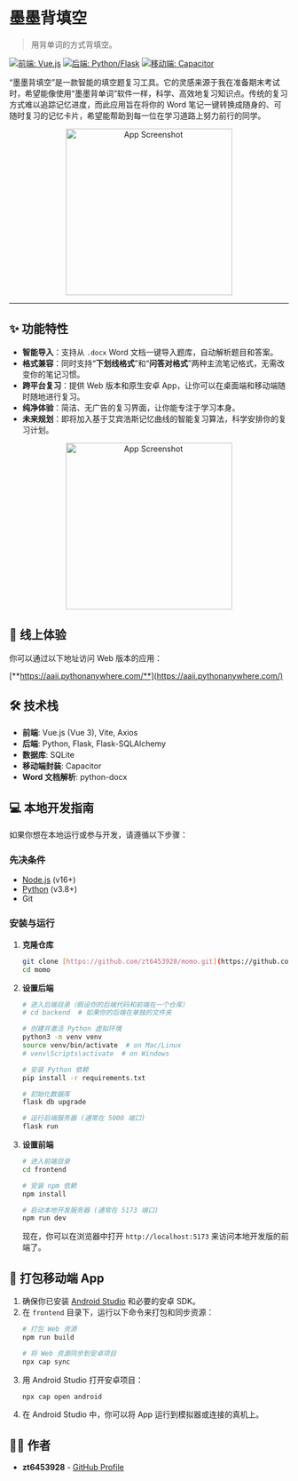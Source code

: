 # 墨墨背填空

> 用背单词的方式背填空。

[![前端: Vue.js](https://img.shields.io/badge/Frontend-Vue.js-4FC08D)](https://vuejs.org/)
[![后端: Python/Flask](https://img.shields.io/badge/Backend-Python/Flask-3776AB)](https://flask.palletsprojects.com/)
[![移动端: Capacitor](https://img.shields.io/badge/Mobile-Capacitor-119EFF)](https://capacitorjs.com/)

“墨墨背填空”是一款智能的填空题复习工具。它的灵感来源于我在准备期末考试时，希望能像使用“墨墨背单词”软件一样，科学、高效地复习知识点。传统的复习方式难以追踪记忆进度，而此应用旨在将你的 Word 笔记一键转换成随身的、可随时复习的记忆卡片，希望能帮助到每一位在学习道路上努力前行的同学。

<p align="center">
  <img src="https://i.ibb.co/RG9hVv46/download.png" alt="App Screenshot" width="300"/>
</p>


---

## ✨ 功能特性

* **智能导入**：支持从 `.docx` Word 文档一键导入题库，自动解析题目和答案。
* **格式兼容**：同时支持“**下划线格式**”和“**问答对格式**”两种主流笔记格式，无需改变你的笔记习惯。
* **跨平台复习**：提供 Web 版本和原生安卓 App，让你可以在桌面端和移动端随时随地进行复习。
* **纯净体验**：简洁、无广告的复习界面，让你能专注于学习本身。
* **未来规划**：即将加入基于艾宾浩斯记忆曲线的智能复习算法，科学安排你的复习计划。

<p align="center">
  <img src="https://i.ibb.co/1tH2P2bW/Wechat-IMG377.jpg" alt="App Screenshot" width="300"/>
</p>

## 🚀 线上体验

你可以通过以下地址访问 Web 版本的应用：

[**https://aaii.pythonanywhere.com/**](https://aaii.pythonanywhere.com/)

## 🛠️ 技术栈

* **前端**: Vue.js (Vue 3), Vite, Axios
* **后端**: Python, Flask, Flask-SQLAlchemy
* **数据库**: SQLite
* **移动端封装**: Capacitor
* **Word 文档解析**: python-docx

## 💻 本地开发指南

如果你想在本地运行或参与开发，请遵循以下步骤：

### 先决条件

* [Node.js](https://nodejs.org/) (v16+)
* [Python](https://www.python.org/) (v3.8+)
* Git

### 安装与运行

1.  **克隆仓库**
    ```bash
    git clone [https://github.com/zt6453928/momo.git](https://github.com/zt6453928/momo.git)
    cd momo
    ```

2.  **设置后端**
    ```bash
    # 进入后端目录（假设你的后端代码和前端在一个仓库）
    # cd backend  # 如果你的后端在单独的文件夹
    
    # 创建并激活 Python 虚拟环境
    python3 -m venv venv
    source venv/bin/activate  # on Mac/Linux
    # venv\Scripts\activate  # on Windows
    
    # 安装 Python 依赖
    pip install -r requirements.txt
    
    # 初始化数据库
    flask db upgrade
    
    # 运行后端服务器 (通常在 5000 端口)
    flask run
    ```

3.  **设置前端**
    ```bash
    # 进入前端目录
    cd frontend
    
    # 安装 npm 依赖
    npm install
    
    # 启动本地开发服务器 (通常在 5173 端口)
    npm run dev
    ```
    现在，你可以在浏览器中打开 `http://localhost:5173` 来访问本地开发版的前端了。

## 📱 打包移动端 App

1.  确保你已安装 [Android Studio](https://developer.android.com/studio) 和必要的安卓 SDK。
2.  在 `frontend` 目录下，运行以下命令来打包和同步资源：
    ```bash
    # 打包 Web 资源
    npm run build
    
    # 将 Web 资源同步到安卓项目
    npx cap sync
    ```
3.  用 Android Studio 打开安卓项目：
    ```bash
    npx cap open android
    ```
4.  在 Android Studio 中，你可以将 App 运行到模拟器或连接的真机上。

## 👨‍💻 作者

* **zt6453928** - [GitHub Profile](https://github.com/zt6453928)
